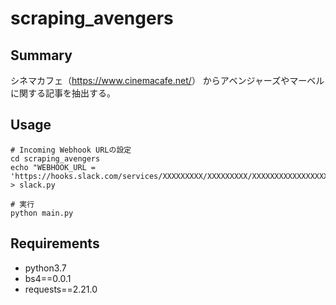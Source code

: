 # scraping_avengers

## Summary

シネマカフェ（<https://www.cinemacafe.net/>） からアベンジャーズやマーベルに関する記事を抽出する。

## Usage

```shell
# Incoming Webhook URLの設定
cd scraping_avengers
echo "WEBHOOK_URL = 'https://hooks.slack.com/services/XXXXXXXXX/XXXXXXXXX/XXXXXXXXXXXXXXXXXXXXXXXX'" > slack.py
```

```shell
# 実行
python main.py
```

## Requirements

* python3.7
* bs4==0.0.1
* requests==2.21.0
